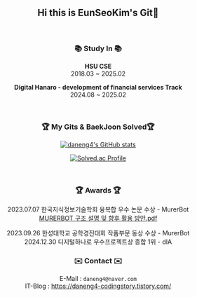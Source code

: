 <div align = "center">
	
<br><br>
  ## Hi this is EunSeoKim's Git👋
<br>

### 📚 Study In 📚
  **HSU CSE** <br>
  2018.03 ~ 2025.02

  **Digital Hanaro - development of financial services Track** <br>
  2024.08 ~ 2025.02

<br>
</div>
<div align = "center">
	
### 🏆 My Gits & BaekJoon Solved🏆	

[![daneng4's GitHub stats](https://github-readme-stats.vercel.app/api?username=daneng4&hide_title=true&show_icons=true&include_all_commits=true&disable_animations=true&theme=vue)](https://github.com/anuraghazra/github-readme-stats)

[![Solved.ac Profile](http://mazassumnida.wtf/api/v2/generate_badge?boj=daneng4)](https://solved.ac/daneng4/)
  
  <br>
</div>
<div align = "center">
	
### 🏆 Awards 🏆

 2023.07.07 한국지식정보기술학회 융복합 우수 논문 수상 - MurerBot
 <br>
[MURERBOT 구조 설명 및 향후 활용 방안.pdf](https://github.com/daneng4/daneng4/files/13226541/MURERBOT.pdf) 
<br>

 2023.09.26 한성대학교 공학경진대회 작품부문 동상 수상 - MurerBot
<br>
2024.12.30 디지털하나로 우수프로젝트상 종합 1위 - dIA



### ✉️ Contact ✉️

E-Mail : `daneng4@naver.com` <br>
IT-Blog : https://daneng4-codingstory.tistory.com/ 

</div>
